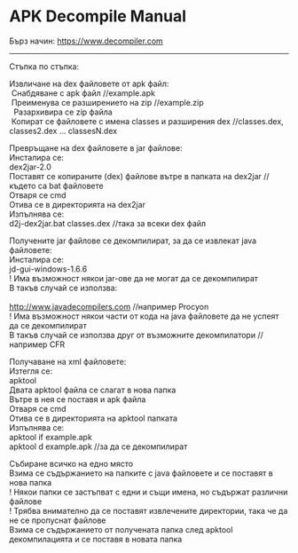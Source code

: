 # APK Decompile Manual

Бърз начин: https://www.decompiler.com
__________________________________

Стъпка по стъпка:

Извличане на dex файловете от apk файл:<br>
 Снабдяване с apk файл     //example.apk<br>
 Преименува се разширението на zip     //example.zip<br>
  Разархивира се zip файла<br>
 Копират се файловете с имена classes и разширения dex     //classes.dex, classes2.dex ... classesN.dex<br>

Превръщане на dex файловете в jar файлове:<br>
	Инсталира се:<br> 
		dex2jar-2.0<br>
	Поставят се копираните (dex) файлове вътре в папката на dex2jar     //където са bat файловете<br>
	Отваря се cmd<br>
		Отива се в директорията на dex2jar<br>
		Изпълнява се:<br>
				d2j-dex2jar.bat classes.dex     //така за всеки dex файл<br>

Получените jar файлове се декомпилират, за да се извлекат java файловете:<br>
	Инсталира се:<br>
		jd-gui-windows-1.6.6<br>
	! Има възможност някои jar-ове да не могат да се декомпилират<br>
		В такъв случай се използва:<br>     
			http://www.javadecompilers.com     //например Procyon<br>
		! Има възможност някои части от кода на java файловете да не успеят да се декомпилират<br>
			В такъв случай се използва друг от възможните декомпилатори     //например CFR<br>

Получаване на xml файловете:<br>
	Изтегля се:<br>
		apktool<br>
	Двата apktool файла се слагат в нова папка<br>
	Вътре в нея се поставя и apk файла<br>
	Отваря се cmd<br>
		Отива се в директорията на apktool папката<br>
		Изпълнява се:<br>
			apktool if example.apk<br>
			apktool d example.apk     //за да се декомпилират<br>

Събиране всичко на едно място<br>
	Взима се съдържанието на папките с java файловете и се поставят в нова папка<br>
		! Някои папки се застъпват с едни и същи имена, но съдържат различни файлове<br>
		! Трябва внимателно да се поставят извлечените директории, така че да не се пропуснат файлове<br>
	Взима се съдържанието от получената папка след apktool декомпилацията и се поставя в новата папка
